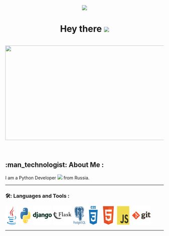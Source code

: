 <div id="header" align="center">
  <img src="https://media4.giphy.com/media/Q7SKqn3G97xpmfSOvG/giphy.gif?cid=ecf05e47129ki740dgvpadhemmowke72dg1zkjypr7x6hquc&rid=giphy.gif&ct=g" width="250"/>
</div>

<h1 align="center">
  Hey there
  <img src="https://media.giphy.com/media/hvRJCLFzcasrR4ia7z/giphy.gif" width="30px" />
</h1>
<br>
<div align="center">
  <img src="https://media2.giphy.com/media/2uxxXyTRFgIJaOZJTb/giphy.gif?cid=ecf05e477eks7srg4lm1sv6z9k2rxnj97gzhd2gtc2v7lu24&rid=giphy.gif&ct=g" width="600" height="300"/>
</div>

<br>
<br>
<h2> :man_technologist: About Me : </h2>
<p>I am a Python Developer <img src="https://media.giphy.com/media/WUlplcMpOCEmTGBtBW/giphy.gif" width="30"> from Russia.</p>

---

### 🛠️: Languages and Tools :
<div>
  <img src="https://raw.githubusercontent.com/devicons/devicon/1119b9f84c0290e0f0b38982099a2bd027a48bf1/icons/java/java-original.svg" title="Java" alt="Java" width="40" height="60"/>
  <img src="https://raw.githubusercontent.com/devicons/devicon/1119b9f84c0290e0f0b38982099a2bd027a48bf1/icons/python/python-original.svg" title="Python" alt="Python" width="40" height="60"/>
  <img src="https://raw.githubusercontent.com/devicons/devicon/1119b9f84c0290e0f0b38982099a2bd027a48bf1/icons/django/django-plain-wordmark.svg" title="Django" alt="Django" width="60" height="60"/>
  <img src="https://raw.githubusercontent.com/devicons/devicon/1119b9f84c0290e0f0b38982099a2bd027a48bf1/icons/flask/flask-original-wordmark.svg" title="Flask" alt="Flask" width="60" height="60"/>
  <img src="https://raw.githubusercontent.com/devicons/devicon/1119b9f84c0290e0f0b38982099a2bd027a48bf1/icons/postgresql/postgresql-plain-wordmark.svg" title="postgresq" alt="postgresql" width="40" height="60"/>
  <img src="https://github.com/devicons/devicon/blob/master/icons/css3/css3-plain-wordmark.svg"  title="CSS3" alt="CSS" width="40" height="60"/>&nbsp;
  <img src="https://github.com/devicons/devicon/blob/master/icons/html5/html5-original.svg" title="HTML5" alt="HTML" width="40" height="60"/>&nbsp;
  <img src="https://github.com/devicons/devicon/blob/master/icons/javascript/javascript-original.svg" title="JavaScript" alt="JavaScript" width="40" height="60"/>&nbsp;
  
  <img src="https://raw.githubusercontent.com/devicons/devicon/1119b9f84c0290e0f0b38982099a2bd027a48bf1/icons/git/git-original-wordmark.svg" alt="" width="60" height="60"/>
  </div>
  
  ---
